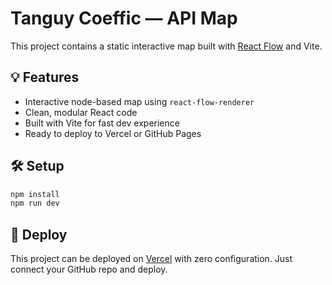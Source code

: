 # Tanguy Coeffic — API Map

This project contains a static interactive map built with [React Flow](https://reactflow.dev/) and Vite.

## 💡 Features

- Interactive node-based map using `react-flow-renderer`
- Clean, modular React code
- Built with Vite for fast dev experience
- Ready to deploy to Vercel or GitHub Pages

## 🛠 Setup

```bash
npm install
npm run dev
```

## 🚀 Deploy

This project can be deployed on [Vercel](https://vercel.com/) with zero configuration. Just connect your GitHub repo and deploy.
